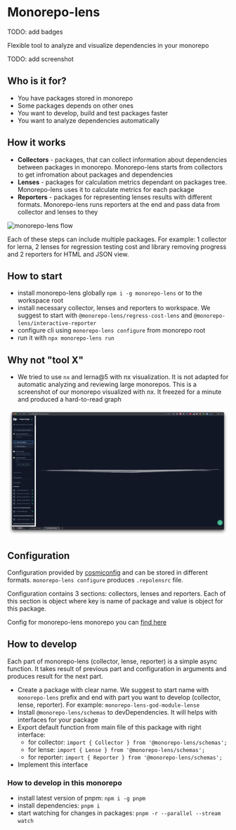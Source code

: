 # Monorepo-lens
TODO: add badges

Flexible tool to analyze and visualize dependencies in your monorepo

TODO: add screenshot

## Who is it for?
- You have packages stored in monorepo
- Some packages depends on other ones
- You want to develop, build and test packages faster
- You want to analyze dependencies automatically

## How it works
- **Collectors** - packages, that can collect information about dependencies between packages in monorepo. Monorepo-lens starts from collectors to get infromation about packages and dependencies
- **Lenses** - packages for calculation metrics dependant on packages tree. Monorepo-lens uses it to calculate metrics for each package
- **Reporters** - packages for representing lenses results with different formats. Monorepo-lens runs reporters at the end and pass data from collector and lenses to they


<img src="images/monorepo-lens-flow.png" alt="monorepo-lens flow">

Each of these steps can include multiple packages. For example: 1 collector for lerna, 2 lenses for regression testing cost and library removing progress and 2 reporters for HTML and JSON view.

## How to start
- install monorepo-lens globally `npm i -g monorepo-lens` or to the workspace root
- install necessary collector, lenses and reporters to workspace. We suggest to start with `@monorepo-lens/regress-cost-lens` and `@monorepo-lens/interactive-reporter`
- configure cli using `monorepo-lens configure` from monorepo root
- run it with `npx monorepo-lens run`

## Why not "tool X"
- We tried to use `nx` and lerna@5 with nx visualization. It is not adapted for automatic analyzing and reviewing large monorepos. This is a screenshot of our monorepo visualized with nx. It freezed for a minute and produced a hard-to-read graph

<img src="images/nx.png" alt="nx graph result for Toloka monorepo">

## Configuration
Configuration provided by [cosmiconfig](https://www.npmjs.com/package/cosmiconfig) and can be stored in different formats. `monorepo-lens configure` produces `.repolensrc` file.

Configuration contains 3 sections: collectors, lenses and reporters. Each of this section is object where key is name of package and value is object for this package.

Config for monorepo-lens monorepo you can [find here](./.repolensrc)

## How to develop

Each part of monorepo-lens (collector, lense, reporter) is a simple async function. It takes result of previous part and configuration in arguments and produces result for the next part.

- Create a package with clear name. We suggest to start name with `monorepo-lens` prefix and end with part you want to develop (collector, lense, reporter). For example: `monorepo-lens-god-module-lense`
- Install `@monorepo-lens/schemas` to devDependencies. It will helps with interfaces for your package
- Export default function from main file of this package with right interface:
  - for collector: `import { Collector } from '@monorepo-lens/schemas';`
  - for lense: `import { Lense } from '@monorepo-lens/schemas';`
  - for reporter: `import { Reporter } from '@monorepo-lens/schemas';`
- Implement this interface

### How to develop in this monorepo
- install latest version of pnpm: `npm i -g pnpm`
- install dependencies: `pnpm i`
- start watching for changes in packages: `pnpm -r --parallel --stream watch`
